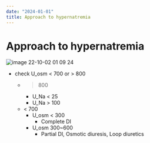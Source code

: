 ```yaml
---
date: "2024-01-01"
title: Approach to hypernatremia
---
```



# Approach to hypernatremia

![image 22-10-02 01 09 24](https://i.imgur.com/wSmdek6.png)

- check U_osm < 700 or > 800
  - > 800
    - U_Na < 25
    - U_Na > 100
  - < 700
    - U_osm < 300
      - Complete DI
    - U_osm 300~600
      - Partial DI, Osmotic diuresis, Loop diuretics
